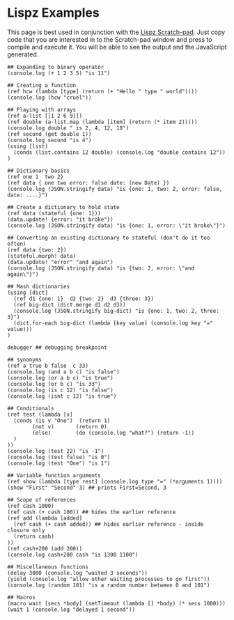 # Lispz Examples

This page is best used in conjunction with the [Lispz Scratch-pad](https://cdn.rawgit.com/paulmarrington/lispz/master/index.html). Just copy code that you are interested in to the Scratch-pad window and press <alt><enter> to compile and execute it. You will be able to see the output and the JavaScript generated.

    ## Expanding to binary operator
    (console.log (+ 1 2 3 5) "is 11")

    ## Creating a function
    (ref hcw (lambda [type] (return (+ "Hello " type " world"))))
    (console.log (hcw "cruel"))

    ## Playing with arrays
    (ref a-list [[1 2 6 9]])
    (ref double (a-list.map (lambda [item] (return (* item 2)))))
    (console.log double " is 2, 4, 12, 18")
    (ref second (get double 1))
    (console.log second "is 4")
    (using [list]
      (conds (list.contains 12 double) (console.log "double contains 12"))
    )

    ## Dictionary basics
    (ref one 1  two 2}
    (ref data { one two error: false date: (new Date) })
    (console.log (JSON.stringify data) "is {one: 1, two: 2, error: false, date: ....}")

    ## Create a dictionary to hold state
    (ref data (stateful {one: 1}))
    (data.update! {error: "it broke"})
    (console.log (JSON.stringify data) "is {one: 1, error: \"it broke\"}")

    ## Converting an existing dictionary to stateful (don't do it too often)
    (ref data {two: 2})
    (stateful.morph! data)
    (data.update! "error" "and again")
    (console.log (JSON.stringify data) "is {two: 2, error: \"and again\"}")

    ## Mash dictionaries
    (using [dict]
      (ref d1 {one: 1}  d2 {two: 2}  d3 {three: 3})
      (ref big-dict (dict.merge d1 d2 d3))
      (console.log (JSON.stringify big-dict) "is {one: 1, two: 2, three: 3}")
      (dict.for-each big-dict (lambda [key value] (console.log key "=" value)))
    )

    debugger ## debugging breakpoint

    ## synonyms
    (ref a true b false  c 33)
    (console.log (and a b c) "is false")
    (console.log (or a b c) "is true")
    (console.log (or b c) "is 33")
    (console.log (is c 12) "is false")
    (console.log (isnt c 12) "is true")

    ## Conditionals
    (ref test (lambda [v]
      (conds (is v "One")  (return 1)
            (not v)       (return 0)
            (else)        (do (console.log "what?") (return -1))
      )
    ))
    (console.log (test 22) "is -1")
    (console.log (test false) "is 0")
    (console.log (test "One") "is 1")

    ## Variable function arguments
    (ref show (lambda [type rest] (console.log type "=" (*arguments 1))))
    (show "First" "Second" 3) ## prints First=Second, 3

    ## Scope of references
    (ref cash 1000)
    (ref cash (+ cash 100)) ## hides the earlier reference
    (ref add (lambda [added]
      (ref cash (+ cash added)) ## hides earlier reference - inside closure only
      (return cash)
    ))
    (ref cash+200 (add 200))
    (console.log cash+200 cash "is 1300 1100")

    ## Miscellaneous functions
    (delay 3000 (console.log "waited 3 seconds"))
    (yield (console.log "allow other waiting processes to go first"))
    (console.log (random 101) "is a random number between 0 and 101")

    ## Macros
    (macro wait [secs *body] (setTimeout (lambda [] *body) (* secs 1000)))
    (wait 1 (console.log "delayed 1 second"))
